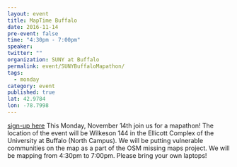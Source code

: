 ```yaml
---
layout: event
title: MapTime Buffalo
date: 2016-11-14
pre-event: false
time: "4:30pm - 7:00pm"
speaker: 
twitter: ""
organization: SUNY at Buffalo
permalink: event/SUNYBuffaloMapathon/
tags: 
  - monday
category: event
published: true
lat: 42.9784
lon: -78.7998
---
```

[sign-up here](https://www.meetup.com/Maptime-Buffalo/)
This Monday, November 14th join us for a mapathon!  The location of the event will be Wilkeson 144 in the Ellicott Complex of the University at Buffalo (North Campus). We will be putting vulnerable communities on the map as a part of the OSM missing maps project.  We will be mapping from 4:30pm to 7:00pm.  Please bring your own laptops!



